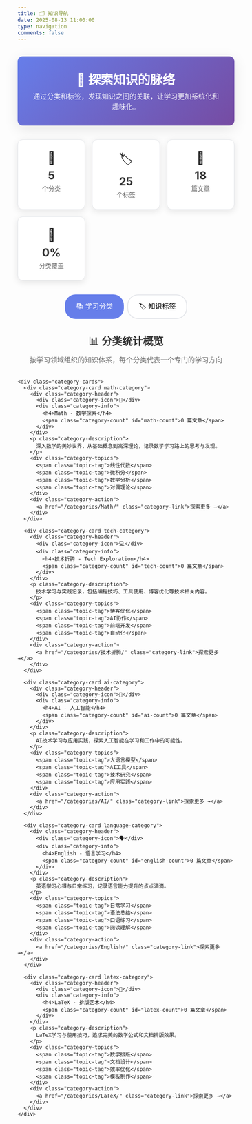 ```yaml
---
title: 🗂️ 知识导航
date: 2025-08-13 11:00:00
type: navigation
comments: false
---
```


<div class="navigation-intro">
  <h2>🧭 探索知识的脉络</h2>
  <p>通过分类和标签，发现知识之间的关联，让学习更加系统化和趣味化。</p>
</div>

<div class="navigation-stats">
  <div class="stats-grid">
    <div class="stat-card">
      <div class="stat-icon">📁</div>
      <div class="stat-content">
        <span class="stat-number" id="total-categories">5</span>
        <span class="stat-label">个分类</span>
      </div>
    </div>
    <div class="stat-card">
      <div class="stat-icon">🏷️</div>
      <div class="stat-content">
        <span class="stat-number" id="total-tags">25</span>
        <span class="stat-label">个标签</span>
      </div>
    </div>
    <div class="stat-card">
      <div class="stat-icon">📖</div>
      <div class="stat-content">
        <span class="stat-number" id="total-posts">18</span>
        <span class="stat-label">篇文章</span>
      </div>
    </div>
    <div class="stat-card">
      <div class="stat-icon">🎯</div>
      <div class="stat-content">
        <span class="stat-number" id="coverage-rate">0%</span>
        <span class="stat-label">分类覆盖</span>
      </div>
    </div>
  </div>
</div>

<div class="navigation-tabs">
  <div class="tab-buttons">
    <button class="tab-btn active" data-tab="categories">📚 学习分类</button>
    <button class="tab-btn" data-tab="tags">🏷️ 知识标签</button>
  </div>
</div>

<!-- 分类标签页 -->
<div class="tab-content active" id="categories-tab">
  <div class="categories-section">
    <div class="section-header">
      <h3>📊 分类统计概览</h3>
      <p>按学习领域组织的知识体系，每个分类代表一个专门的学习方向</p>
    </div>
    
    <div class="category-cards">
      <div class="category-card math-category">
        <div class="category-header">
          <div class="category-icon">🧮</div>
          <div class="category-info">
            <h4>Math - 数学探索</h4>
            <span class="category-count" id="math-count">0 篇文章</span>
          </div>
        </div>
        <p class="category-description">
          深入数学的美妙世界，从基础概念到高深理论，记录数学学习路上的思考与发现。
        </p>
        <div class="category-topics">
          <span class="topic-tag">线性代数</span>
          <span class="topic-tag">微积分</span>
          <span class="topic-tag">数学分析</span>
          <span class="topic-tag">对偶理论</span>
        </div>
        <div class="category-action">
          <a href="/categories/Math/" class="category-link">探索更多 →</a>
        </div>
      </div>
      
      <div class="category-card tech-category">
        <div class="category-header">
          <div class="category-icon">💻</div>
          <div class="category-info">
            <h4>技术折腾 - Tech Exploration</h4>
            <span class="category-count" id="tech-count">0 篇文章</span>
          </div>
        </div>
        <p class="category-description">
          技术学习与实践记录，包括编程技巧、工具使用、博客优化等技术相关内容。
        </p>
        <div class="category-topics">
          <span class="topic-tag">博客优化</span>
          <span class="topic-tag">AI协作</span>
          <span class="topic-tag">前端开发</span>
          <span class="topic-tag">自动化</span>
        </div>
        <div class="category-action">
          <a href="/categories/技术折腾/" class="category-link">探索更多 →</a>
        </div>
      </div>
      
      <div class="category-card ai-category">
        <div class="category-header">
          <div class="category-icon">🤖</div>
          <div class="category-info">
            <h4>AI - 人工智能</h4>
            <span class="category-count" id="ai-count">0 篇文章</span>
          </div>
        </div>
        <p class="category-description">
          AI技术学习与应用实践，探索人工智能在学习和工作中的可能性。
        </p>
        <div class="category-topics">
          <span class="topic-tag">大语言模型</span>
          <span class="topic-tag">AI工具</span>
          <span class="topic-tag">技术研究</span>
          <span class="topic-tag">应用实践</span>
        </div>
        <div class="category-action">
          <a href="/categories/AI/" class="category-link">探索更多 →</a>
        </div>
      </div>
      
      <div class="category-card language-category">
        <div class="category-header">
          <div class="category-icon">🗣️</div>
          <div class="category-info">
            <h4>English - 语言学习</h4>
            <span class="category-count" id="english-count">0 篇文章</span>
          </div>
        </div>
        <p class="category-description">
          英语学习心得与日常练习，记录语言能力提升的点点滴滴。
        </p>
        <div class="category-topics">
          <span class="topic-tag">日常学习</span>
          <span class="topic-tag">语法总结</span>
          <span class="topic-tag">口语练习</span>
          <span class="topic-tag">阅读理解</span>
        </div>
        <div class="category-action">
          <a href="/categories/English/" class="category-link">探索更多 →</a>
        </div>
      </div>
      
      <div class="category-card latex-category">
        <div class="category-header">
          <div class="category-icon">📝</div>
          <div class="category-info">
            <h4>LaTeX - 排版艺术</h4>
            <span class="category-count" id="latex-count">0 篇文章</span>
          </div>
        </div>
        <p class="category-description">
          LaTeX学习与使用技巧，追求完美的数学公式和文档排版效果。
        </p>
        <div class="category-topics">
          <span class="topic-tag">数学排版</span>
          <span class="topic-tag">文档设计</span>
          <span class="topic-tag">效率优化</span>
          <span class="topic-tag">模板制作</span>
        </div>
        <div class="category-action">
          <a href="/categories/LaTeX/" class="category-link">探索更多 →</a>
        </div>
      </div>
    </div>
  </div>
</div>

<!-- 标签标签页 -->
<div class="tab-content" id="tags-tab">
  <div class="tags-section">
    <div class="section-header">
      <h3>🔍 标签云与搜索</h3>
      <p>用标签串联起知识的脉络，每个标签都是学习路径上的重要节点</p>
    </div>
    
    <div class="tags-controls">
      <div class="search-box">
        <input type="text" id="tag-search" placeholder="🔍 搜索标签..." />
        <div class="search-stats">
          <span id="visible-tags">0</span> / <span id="total-tags-display">0</span> 个标签
        </div>
      </div>
      
      <div class="tag-filters">
        <h4>📚 按领域筛选</h4>
        <div class="filter-buttons">
          <button class="filter-btn active" data-filter="all">全部</button>
          <button class="filter-btn" data-filter="math">🧮 数学</button>
          <button class="filter-btn" data-filter="tech">💻 技术</button>
          <button class="filter-btn" data-filter="ai">🤖 AI</button>
          <button class="filter-btn" data-filter="language">🗣️ 语言</button>
          <button class="filter-btn" data-filter="tools">🛠️ 工具</button>
        </div>
      </div>
    </div>
    
    <div class="tags-visualization">
      <h4>📊 标签热力图</h4>
      <div class="heatmap-legend">
        <span class="legend-item">
          <span class="legend-color cold"></span>
          <span>较少使用</span>
        </span>
        <span class="legend-item">
          <span class="legend-color warm"></span>
          <span>经常使用</span>
        </span>
        <span class="legend-item">
          <span class="legend-color hot"></span>
          <span>频繁使用</span>
        </span>
      </div>
    </div>
    
    <div class="tags-cloud-container">
      <!-- 标签云将由JavaScript动态生成 -->
      <div class="tag-cloud" id="dynamic-tag-cloud">
        <div class="loading">正在加载标签云...</div>
      </div>
    </div>
  </div>
</div>

<style>
/* 知识导航页面样式 */
.navigation-intro {
  text-align: center;
  margin: 2rem 0;
  padding: 2rem;
  background: linear-gradient(135deg, #667eea 0%, #764ba2 100%);
  color: white;
  border-radius: 12px;
  box-shadow: 0 8px 32px rgba(0,0,0,0.1);
}

.navigation-intro h2 {
  margin: 0 0 0.5rem 0;
  font-size: 1.8rem;
  font-weight: 600;
}

.navigation-intro p {
  margin: 0;
  opacity: 0.9;
  font-size: 1rem;
  line-height: 1.5;
}

/* 统计卡片 */
.navigation-stats {
  margin: 2rem 0;
}

.stats-grid {
  display: grid;
  grid-template-columns: repeat(auto-fit, minmax(150px, 1fr));
  gap: 1rem;
  max-width: 600px;
  margin: 0 auto;
}

.stat-card {
  background: white;
  border-radius: 12px;
  padding: 1.5rem;
  text-align: center;
  box-shadow: 0 4px 16px rgba(0,0,0,0.1);
  transition: transform 0.3s ease, box-shadow 0.3s ease;
  border: 1px solid #e5e7eb;
}

.stat-card:hover {
  transform: translateY(-2px);
  box-shadow: 0 8px 24px rgba(0,0,0,0.15);
}

.stat-icon {
  font-size: 1.8rem;
  margin-bottom: 0.5rem;
}

.stat-content {
  display: flex;
  flex-direction: column;
  align-items: center;
}

.stat-number {
  font-size: 1.6rem;
  font-weight: bold;
  color: #333;
  margin-bottom: 0.25rem;
}

.stat-label {
  font-size: 0.9rem;
  color: #666;
  font-weight: 500;
}

/* 标签页系统 */
.navigation-tabs {
  margin: 2rem 0;
  text-align: center;
}

.tab-buttons {
  display: flex;
  justify-content: center;
  gap: 0.5rem;
  margin-bottom: 2rem;
}

.tab-btn {
  padding: 0.75rem 1.5rem;
  border: 2px solid #e5e7eb;
  background: white;
  border-radius: 25px;
  cursor: pointer;
  transition: all 0.3s ease;
  font-size: 1rem;
  font-weight: 500;
}

.tab-btn:hover {
  border-color: #667eea;
  color: #667eea;
}

.tab-btn.active {
  background: #667eea;
  color: white;
  border-color: #667eea;
}

.tab-content {
  display: none;
}

.tab-content.active {
  display: block;
}

/* 分类卡片样式 */
.categories-section {
  max-width: 1000px;
  margin: 0 auto;
}

.section-header {
  text-align: center;
  margin-bottom: 2rem;
}

.section-header h3 {
  margin: 0 0 0.5rem 0;
  color: #333;
  font-size: 1.5rem;
}

.section-header p {
  margin: 0;
  color: #666;
  font-size: 1rem;
  line-height: 1.5;
}

.category-cards {
  display: grid;
  grid-template-columns: repeat(auto-fit, minmax(320px, 1fr));
  gap: 1.5rem;
}

.category-card {
  background: white;
  border-radius: 16px;
  padding: 1.5rem;
  box-shadow: 0 4px 20px rgba(0,0,0,0.1);
  transition: all 0.3s ease;
  border: 2px solid transparent;
  position: relative;
  overflow: hidden;
}

.category-card::before {
  content: '';
  position: absolute;
  top: 0;
  left: 0;
  right: 0;
  height: 3px;
  transition: transform 0.3s ease;
  transform: scaleX(0);
  transform-origin: left;
}

.category-card:hover {
  transform: translateY(-4px);
  box-shadow: 0 8px 32px rgba(0,0,0,0.15);
}

.category-card:hover::before {
  transform: scaleX(1);
}

.category-card.math-category::before {
  background: linear-gradient(90deg, #ff9a9e, #fecfef);
}

.category-card.tech-category::before {
  background: linear-gradient(90deg, #a8edea, #fed6e3);
}

.category-card.ai-category::before {
  background: linear-gradient(90deg, #667eea, #764ba2);
}

.category-card.language-category::before {
  background: linear-gradient(90deg, #ffecd2, #fcb69f);
}

.category-card.latex-category::before {
  background: linear-gradient(90deg, #89f7fe, #66a6ff);
}

.category-header {
  display: flex;
  align-items: center;
  margin-bottom: 1rem;
}

.category-icon {
  font-size: 2rem;
  margin-right: 1rem;
  flex-shrink: 0;
}

.category-info h4 {
  margin: 0 0 0.25rem 0;
  color: #333;
  font-size: 1.1rem;
  font-weight: 600;
}

.category-count {
  font-size: 0.85rem;
  color: #667eea;
  font-weight: 500;
}

.category-description {
  color: #555;
  line-height: 1.6;
  margin-bottom: 1rem;
  font-size: 0.95rem;
}

.category-topics {
  display: flex;
  flex-wrap: wrap;
  gap: 0.5rem;
  margin-bottom: 1rem;
}

.topic-tag {
  background: #f3f4f6;
  color: #374151;
  padding: 0.25rem 0.75rem;
  border-radius: 15px;
  font-size: 0.8rem;
  font-weight: 500;
}

.category-action {
  text-align: right;
}

.category-link {
  color: #667eea;
  text-decoration: none;
  font-weight: 500;
  font-size: 0.9rem;
  transition: all 0.3s ease;
}

.category-link:hover {
  color: #8b5cf6;
}

/* 标签页样式 */
.tags-section {
  max-width: 800px;
  margin: 0 auto;
}

.tags-controls {
  margin-bottom: 2rem;
}

.search-box {
  text-align: center;
  margin-bottom: 1.5rem;
}

#tag-search {
  width: 100%;
  max-width: 400px;
  padding: 1rem;
  border: 2px solid #e2e8f0;
  border-radius: 25px;
  font-size: 1rem;
  transition: border-color 0.3s ease;
  outline: none;
}

#tag-search:focus {
  border-color: #667eea;
}

.search-stats {
  margin-top: 0.5rem;
  color: #666;
  font-size: 0.9rem;
}

.tag-filters h4 {
  text-align: center;
  margin: 0 0 1rem 0;
  color: #333;
  font-size: 1.1rem;
}

.filter-buttons {
  display: flex;
  justify-content: center;
  flex-wrap: wrap;
  gap: 0.5rem;
}

.filter-btn {
  padding: 0.5rem 1rem;
  border: 2px solid #e5e7eb;
  background: white;
  border-radius: 20px;
  cursor: pointer;
  transition: all 0.3s ease;
  font-size: 0.9rem;
  font-weight: 500;
}

.filter-btn:hover {
  border-color: #667eea;
  color: #667eea;
}

.filter-btn.active {
  background: #667eea;
  color: white;
  border-color: #667eea;
}

.tags-visualization {
  margin: 1.5rem 0;
  text-align: center;
}

.tags-visualization h4 {
  margin: 0 0 1rem 0;
  color: #333;
  font-size: 1.1rem;
}

.heatmap-legend {
  display: flex;
  justify-content: center;
  gap: 1rem;
  flex-wrap: wrap;
}

.legend-item {
  display: flex;
  align-items: center;
  gap: 0.5rem;
  font-size: 0.9rem;
  color: #666;
}

.legend-color {
  width: 20px;
  height: 20px;
  border-radius: 4px;
}

.legend-color.cold {
  background: #e2e8f0;
}

.legend-color.warm {
  background: #ffa726;
}

.legend-color.hot {
  background: #ef5350;
}

.tags-cloud-container {
  background: white;
  border-radius: 12px;
  padding: 2rem;
  box-shadow: 0 4px 16px rgba(0,0,0,0.1);
  margin-top: 1.5rem;
}

/* 标签云样式增强 */
.tags-cloud-container .tag-cloud a {
  display: inline-block;
  margin: 0.25rem;
  padding: 0.5rem 1rem;
  background: linear-gradient(135deg, #667eea 0%, #764ba2 100%);
  color: white !important;
  text-decoration: none;
  border-radius: 20px;
  transition: all 0.3s ease;
  position: relative;
  overflow: hidden;
}

.tags-cloud-container .tag-cloud a::before {
  content: '';
  position: absolute;
  top: 0;
  left: -100%;
  width: 100%;
  height: 100%;
  background: linear-gradient(90deg, transparent, rgba(255,255,255,0.2), transparent);
  transition: left 0.5s;
}

.tags-cloud-container .tag-cloud a:hover::before {
  left: 100%;
}

.tags-cloud-container .tag-cloud a:hover {
  transform: translateY(-2px);
  box-shadow: 0 4px 16px rgba(102, 126, 234, 0.4);
}

/* 暗黑模式适配 */
[data-theme="dark"] .stat-card,
[data-theme="dark"] .category-card,
[data-theme="dark"] .tags-cloud-container {
  background: #2d3748;
  color: #e2e8f0;
}

[data-theme="dark"] .category-info h4,
[data-theme="dark"] .stat-number,
[data-theme="dark"] .section-header h3 {
  color: #e2e8f0;
}

[data-theme="dark"] .category-description,
[data-theme="dark"] .section-header p,
[data-theme="dark"] .stat-label {
  color: #a0aec0;
}

[data-theme="dark"] .tab-btn,
[data-theme="dark"] .filter-btn {
  background: #2d3748;
  border-color: #4a5568;
  color: #e2e8f0;
}

[data-theme="dark"] #tag-search {
  background: #2d3748;
  border-color: #4a5568;
  color: #e2e8f0;
}

[data-theme="dark"] .topic-tag {
  background: #4a5568;
  color: #e2e8f0;
}

/* 响应式设计 */
@media (max-width: 768px) {
  .navigation-intro {
    padding: 1.5rem;
    margin: 1rem 0;
  }
  
  .navigation-intro h2 {
    font-size: 1.5rem;
  }
  
  .stats-grid {
    grid-template-columns: repeat(2, 1fr);
    gap: 0.75rem;
  }
  
  .stat-card {
    padding: 1rem;
  }
  
  .stat-number {
    font-size: 1.3rem;
  }
  
  .tab-buttons {
    flex-direction: column;
    align-items: center;
    gap: 0.75rem;
  }
  
  .tab-btn {
    width: 200px;
  }
  
  .category-cards {
    grid-template-columns: 1fr;
  }
  
  .category-card {
    padding: 1rem;
  }
  
  .category-header {
    flex-direction: column;
    align-items: flex-start;
    gap: 0.5rem;
  }
  
  .category-icon {
    margin-right: 0;
  }
  
  .filter-buttons {
    gap: 0.25rem;
  }
  
  .filter-btn {
    padding: 0.4rem 0.8rem;
    font-size: 0.8rem;
  }
  
  .heatmap-legend {
    gap: 0.5rem;
  }
}
</style>

<script>
document.addEventListener('DOMContentLoaded', function() {
  // 统计数据模拟
  const stats = {
    categories: 5,
    tags: 25,
    posts: 18,
    coverage: 85
  };
  
  // 更新统计数据
  function updateStats() {
    document.getElementById('total-categories').textContent = stats.categories;
    document.getElementById('total-tags').textContent = stats.tags;
    document.getElementById('total-posts').textContent = stats.posts;
    document.getElementById('coverage-rate').textContent = stats.coverage + '%';
    document.getElementById('total-tags-display').textContent = stats.tags;
    document.getElementById('visible-tags').textContent = stats.tags;
  }
  
  // 标签页切换
  const tabButtons = document.querySelectorAll('.tab-btn');
  const tabContents = document.querySelectorAll('.tab-content');
  
  tabButtons.forEach(btn => {
    btn.addEventListener('click', function() {
      const targetTab = this.getAttribute('data-tab');
      
      // 更新按钮状态
      tabButtons.forEach(b => b.classList.remove('active'));
      this.classList.add('active');
      
      // 更新内容显示
      tabContents.forEach(content => {
        if (content.id === targetTab + '-tab') {
          content.classList.add('active');
        } else {
          content.classList.remove('active');
        }
      });
    });
  });
  
  // 标签搜索功能 - 修复动态生成问题
  function initializeTagSearch() {
    const searchInput = document.getElementById('tag-search');
    if (!searchInput) return;
    
    searchInput.addEventListener('input', function() {
      const searchTerm = this.value.toLowerCase();
      let visibleCount = 0;
      
      // 重新获取动态生成的标签链接
      const tagLinks = document.querySelectorAll('.tag-cloud a');
      
      tagLinks.forEach(link => {
        const tagText = link.textContent.toLowerCase();
        const isVisible = tagText.includes(searchTerm);
        
        link.style.display = isVisible ? 'inline-block' : 'none';
        if (isVisible) visibleCount++;
      });
      
      document.getElementById('visible-tags').textContent = visibleCount;
    });
  }
  
  // 标签过滤功能 - 修复动态生成问题
  function initializeTagFilters() {
    const filterButtons = document.querySelectorAll('.filter-btn');
    
    filterButtons.forEach(btn => {
      btn.addEventListener('click', function() {
        filterButtons.forEach(b => b.classList.remove('active'));
        this.classList.add('active');
        
        const filter = this.getAttribute('data-filter');
        
        // 重新获取动态生成的标签链接并过滤
        const tagLinks = document.querySelectorAll('.tag-cloud-item');
        let visibleCount = 0;
        
        tagLinks.forEach(link => {
          const category = link.getAttribute('data-category');
          const isVisible = filter === 'all' || category === filter;
          
          link.style.display = isVisible ? 'inline-block' : 'none';
          if (isVisible) visibleCount++;
        });
        
        document.getElementById('visible-tags').textContent = visibleCount;
        
        // 清空搜索框
        const searchInput = document.getElementById('tag-search');
        if (searchInput) {
          searchInput.value = '';
        }
      });
    });
  }
  
  // 分类文章数量模拟
  const categoryCounts = {
    'math-count': '8 篇文章',
    'tech-count': '6 篇文章',
    'ai-count': '3 篇文章',
    'english-count': '1 篇文章',
    'latex-count': '2 篇文章'
  };
  
  // 更新分类计数
  Object.keys(categoryCounts).forEach(id => {
    const element = document.getElementById(id);
    if (element) {
      element.textContent = categoryCounts[id];
    }
  });
  
  // 生成动态标签云
  function generateTagCloud() {
    const tagCloudContainer = document.getElementById('dynamic-tag-cloud');
    
    // 模拟标签数据
    const tags = [
      { name: '数学公式', count: 8, category: 'math' },
      { name: 'Hexo', count: 6, category: 'tech' },
      { name: 'Next主题', count: 4, category: 'tech' },
      { name: 'AI协作', count: 5, category: 'ai' },
      { name: '前端', count: 3, category: 'tech' },
      { name: 'GitHub', count: 4, category: 'tools' },
      { name: 'LaTeX', count: 7, category: 'tools' },
      { name: 'MathJax', count: 5, category: 'math' },
      { name: '线性代数', count: 3, category: 'math' },
      { name: 'duality', count: 2, category: 'math' },
      { name: 'isomorphism', count: 2, category: 'math' },
      { name: '语言学习', count: 2, category: 'language' },
      { name: 'CSS优化', count: 4, category: 'tech' },
      { name: '博客优化', count: 6, category: 'tech' },
      { name: '自动化', count: 3, category: 'tools' },
      { name: 'AI', count: 4, category: 'ai' },
      { name: 'LLM', count: 3, category: 'ai' },
      { name: 'Gemini', count: 2, category: 'ai' },
      { name: 'Pandoc', count: 2, category: 'tools' },
      { name: '阅读体验', count: 3, category: 'tech' }
    ];
    
    // 生成标签云HTML
    let tagCloudHTML = '';
    tags.forEach(tag => {
      const fontSize = Math.min(0.8 + (tag.count * 0.2), 1.5);
      tagCloudHTML += '<a href="/tags/' + tag.name + '/" class="tag-cloud-item" data-category="' + tag.category + '" data-count="' + tag.count + '" style="font-size: ' + fontSize + 'rem;">' + tag.name + '</a>';
    });
    
    tagCloudContainer.innerHTML = tagCloudHTML;
  }
  
  // 初始化
  setTimeout(() => {
    updateStats();
    generateTagCloud();
    // 标签云生成后初始化搜索和过滤功能
    setTimeout(() => {
      initializeTagSearch();
      initializeTagFilters();
    }, 100);
  }, 300);
  
  // 动画计数
  function animateCounter(element, target) {
    const finalValue = target;
    let current = 0;
    const increment = Math.ceil(finalValue / 20);
    
    const timer = setInterval(() => {
      current += increment;
      if (current >= finalValue) {
        current = finalValue;
        clearInterval(timer);
      }
      
      if (typeof finalValue === 'string' && finalValue.includes('%')) {
        element.textContent = current + '%';
      } else {
        element.textContent = current;
      }
    }, 50);
  }
  
  // 当统计卡片进入视野时开始动画
  const observer = new IntersectionObserver((entries) => {
    entries.forEach(entry => {
      if (entry.isIntersecting) {
        const statNumber = entry.target.querySelector('.stat-number');
        if (statNumber) {
          const id = statNumber.id;
          const targetValue = stats[id.replace('total-', '').replace('-rate', '')];
          
          if (id === 'coverage-rate') {
            animateCounter(statNumber, targetValue);
          } else {
            animateCounter(statNumber, targetValue);
          }
        }
        observer.unobserve(entry.target);
      }
    });
  }, { threshold: 0.5 });
  
  document.querySelectorAll('.stat-card').forEach(card => {
    observer.observe(card);
  });
});
</script>